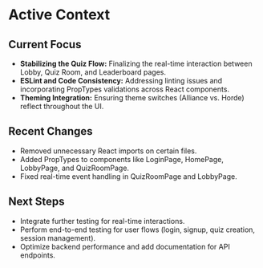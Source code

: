 # Active Context

## Current Focus

- **Stabilizing the Quiz Flow:** Finalizing the real-time interaction between Lobby, Quiz Room, and Leaderboard pages.
- **ESLint and Code Consistency:** Addressing linting issues and incorporating PropTypes validations across React components.
- **Theming Integration:** Ensuring theme switches (Alliance vs. Horde) reflect throughout the UI.

## Recent Changes

- Removed unnecessary React imports on certain files.
- Added PropTypes to components like LoginPage, HomePage, LobbyPage, and QuizRoomPage.
- Fixed real-time event handling in QuizRoomPage and LobbyPage.

## Next Steps

- Integrate further testing for real-time interactions.
- Perform end-to-end testing for user flows (login, signup, quiz creation, session management).
- Optimize backend performance and add documentation for API endpoints.
